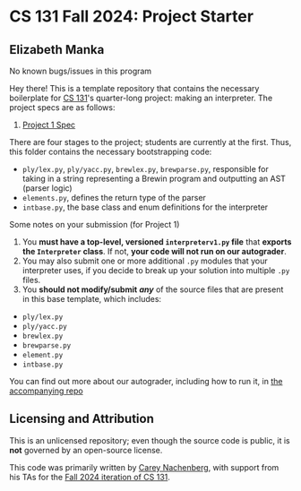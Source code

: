 # CS 131 Fall 2024: Project Starter
## Elizabeth Manka

No known bugs/issues in this program

Hey there! This is a template repository that contains the necessary boilerplate for [CS 131](https://ucla-cs-131.github.io/fall-24-website/)'s quarter-long project: making an interpreter. The project specs are as follows:

1. [Project 1 Spec](https://docs.google.com/document/d/1npomXM55cXg9Af7BUXEj3_bFpj1sy2Jty2Nwi6Kp64E/edit?usp=sharing)

There are four stages to the project; students are currently at the first. Thus, this folder contains the necessary bootstrapping code:

- `ply/lex.py`, `ply/yacc.py`, `brewlex.py`, `brewparse.py`, responsible for taking in a string representing a Brewin program and outputting an AST (parser logic)
- `elements.py`, defines the return type of the parser
- `intbase.py`, the base class and enum definitions for the interpreter

Some notes on your submission (for Project 1)

1. You **must have a top-level, versioned `interpreterv1.py` file** that **exports the `Interpreter` class**. If not, **your code will not run on our autograder**.
2. You may also submit one or more additional `.py` modules that your interpreter uses, if you decide to break up your solution into multiple `.py` files.
3. You **should not modify/submit** ***any*** of the source files that are present in this base template, which includes:
* `ply/lex.py`
* `ply/yacc.py`
* `brewlex.py`
* `brewparse.py`
* `element.py`
* `intbase.py`

You can find out more about our autograder, including how to run it, in [the accompanying repo](https://github.com/UCLA-CS-131/fall-24-autograder)

## Licensing and Attribution

This is an unlicensed repository; even though the source code is public, it is **not** governed by an open-source license.

This code was primarily written by [Carey Nachenberg](http://careynachenberg.weebly.com/), with support from his TAs for the [Fall 2024 iteration of CS 131](https://ucla-cs-131.github.io/fall-24-website/).
